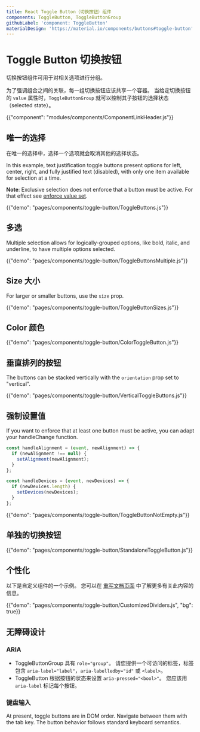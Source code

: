 ```yaml
---
title: React Toggle Button（切换按钮）组件
components: ToggleButton, ToggleButtonGroup
githubLabel: 'component: ToggleButton'
materialDesign: 'https://material.io/components/buttons#toggle-button'
---
```


# Toggle Button 切换按钮

<p class="description">切换按钮组件可用于对相关选项进行分组。</p>

为了强调组合之间的关联，每一组切换按钮应该共享一个容器。 当给定切换按钮的 `value` 属性时，`ToggleButtonGroup` 就可以控制其子按钮的选择状态（selected state）。

{{"component": "modules/components/ComponentLinkHeader.js"}}

## 唯一的选择

在唯一的选择中，选择一个选项就会取消其他的选择状态。

In this example, text justification toggle buttons present options for left, center, right, and fully justified text (disabled), with only one item available for selection at a time.

**Note**: Exclusive selection does not enforce that a button must be active. For that effect see [enforce value set](#enforce-value-set).

{{"demo": "pages/components/toggle-button/ToggleButtons.js"}}

## 多选

Multiple selection allows for logically-grouped options, like bold, italic, and underline, to have multiple options selected.

{{"demo": "pages/components/toggle-button/ToggleButtonsMultiple.js"}}

## Size 大小

For larger or smaller buttons, use the `size` prop.

{{"demo": "pages/components/toggle-button/ToggleButtonSizes.js"}}

## Color 颜色

{{"demo": "pages/components/toggle-button/ColorToggleButton.js"}}

## 垂直排列的按钮

The buttons can be stacked vertically with the `orientation` prop set to "vertical".

{{"demo": "pages/components/toggle-button/VerticalToggleButtons.js"}}

## 强制设置值

If you want to enforce that at least one button must be active, you can adapt your handleChange function.

```jsx
const handleAlignment = (event, newAlignment) => {
  if (newAlignment !== null) {
    setAlignment(newAlignment);
  }
};

const handleDevices = (event, newDevices) => {
  if (newDevices.length) {
    setDevices(newDevices);
  }
};
```

{{"demo": "pages/components/toggle-button/ToggleButtonNotEmpty.js"}}

## 单独的切换按钮

{{"demo": "pages/components/toggle-button/StandaloneToggleButton.js"}}

## 个性化

以下是自定义组件的一个示例。 您可以在 [重写文档页面](/customization/how-to-customize/) 中了解更多有关此内容的信息。

{{"demo": "pages/components/toggle-button/CustomizedDividers.js", "bg": true}}

## 无障碍设计

### ARIA

- ToggleButtonGroup 具有 `role="group"`。 请您提供一个可访问的标签，标签包含 `aria-label="label"`，`aria-labelledby="id"` 或 `<label>`。
- ToggleButton 根据按钮的状态来设置 `aria-pressed="<bool>"`。 您应该用 `aria-label` 标记每个按钮。

### 键盘输入

At present, toggle buttons are in DOM order. Navigate between them with the tab key. The button behavior follows standard keyboard semantics.

